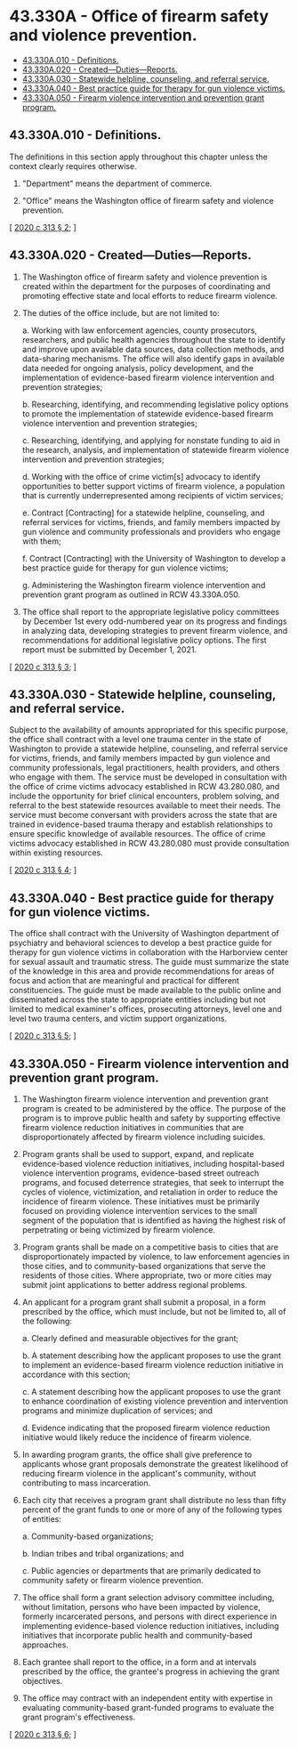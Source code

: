 # 43.330A - Office of firearm safety and violence prevention.
* [43.330A.010 - Definitions.](#43330a010---definitions)
* [43.330A.020 - Created—Duties—Reports.](#43330a020---createddutiesreports)
* [43.330A.030 - Statewide helpline, counseling, and referral service.](#43330a030---statewide-helpline-counseling-and-referral-service)
* [43.330A.040 - Best practice guide for therapy for gun violence victims.](#43330a040---best-practice-guide-for-therapy-for-gun-violence-victims)
* [43.330A.050 - Firearm violence intervention and prevention grant program.](#43330a050---firearm-violence-intervention-and-prevention-grant-program)
## 43.330A.010 - Definitions.
The definitions in this section apply throughout this chapter unless the context clearly requires otherwise.

1. "Department" means the department of commerce.

2. "Office" means the Washington office of firearm safety and violence prevention.

\[ [2020 c 313 § 2](https://lawfilesext.leg.wa.gov/biennium/2019-20/Pdf/Bills/Session%20Laws/Senate/6288-S.SL.pdf?cite=2020%20c%20313%20§%202); \]

## 43.330A.020 - Created—Duties—Reports.
1. The Washington office of firearm safety and violence prevention is created within the department for the purposes of coordinating and promoting effective state and local efforts to reduce firearm violence.

2. The duties of the office include, but are not limited to:

   a. Working with law enforcement agencies, county prosecutors, researchers, and public health agencies throughout the state to identify and improve upon available data sources, data collection methods, and data-sharing mechanisms. The office will also identify gaps in available data needed for ongoing analysis, policy development, and the implementation of evidence-based firearm violence intervention and prevention strategies;

   b. Researching, identifying, and recommending legislative policy options to promote the implementation of statewide evidence-based firearm violence intervention and prevention strategies;

   c. Researching, identifying, and applying for nonstate funding to aid in the research, analysis, and implementation of statewide firearm violence intervention and prevention strategies;

   d. Working with the office of crime victim[s] advocacy to identify opportunities to better support victims of firearm violence, a population that is currently underrepresented among recipients of victim services;

   e. Contract [Contracting] for a statewide helpline, counseling, and referral services for victims, friends, and family members impacted by gun violence and community professionals and providers who engage with them;

   f. Contract [Contracting] with the University of Washington to develop a best practice guide for therapy for gun violence victims;

   g. Administering the Washington firearm violence intervention and prevention grant program as outlined in RCW 43.330A.050.

3. The office shall report to the appropriate legislative policy committees by December 1st every odd-numbered year on its progress and findings in analyzing data, developing strategies to prevent firearm violence, and recommendations for additional legislative policy options. The first report must be submitted by December 1, 2021.

\[ [2020 c 313 § 3](https://lawfilesext.leg.wa.gov/biennium/2019-20/Pdf/Bills/Session%20Laws/Senate/6288-S.SL.pdf?cite=2020%20c%20313%20§%203); \]

## 43.330A.030 - Statewide helpline, counseling, and referral service.
Subject to the availability of amounts appropriated for this specific purpose, the office shall contract with a level one trauma center in the state of Washington to provide a statewide helpline, counseling, and referral service for victims, friends, and family members impacted by gun violence and community professionals, legal practitioners, health providers, and others who engage with them. The service must be developed in consultation with the office of crime victims advocacy established in RCW 43.280.080, and include the opportunity for brief clinical encounters, problem solving, and referral to the best statewide resources available to meet their needs. The service must become conversant with providers across the state that are trained in evidence-based trauma therapy and establish relationships to ensure specific knowledge of available resources. The office of crime victims advocacy established in RCW 43.280.080 must provide consultation within existing resources.

\[ [2020 c 313 § 4](https://lawfilesext.leg.wa.gov/biennium/2019-20/Pdf/Bills/Session%20Laws/Senate/6288-S.SL.pdf?cite=2020%20c%20313%20§%204); \]

## 43.330A.040 - Best practice guide for therapy for gun violence victims.
The office shall contract with the University of Washington department of psychiatry and behavioral sciences to develop a best practice guide for therapy for gun violence victims in collaboration with the Harborview center for sexual assault and traumatic stress. The guide must summarize the state of the knowledge in this area and provide recommendations for areas of focus and action that are meaningful and practical for different constituencies. The guide must be made available to the public online and disseminated across the state to appropriate entities including but not limited to medical examiner's offices, prosecuting attorneys, level one and level two trauma centers, and victim support organizations.

\[ [2020 c 313 § 5](https://lawfilesext.leg.wa.gov/biennium/2019-20/Pdf/Bills/Session%20Laws/Senate/6288-S.SL.pdf?cite=2020%20c%20313%20§%205); \]

## 43.330A.050 - Firearm violence intervention and prevention grant program.
1. The Washington firearm violence intervention and prevention grant program is created to be administered by the office. The purpose of the program is to improve public health and safety by supporting effective firearm violence reduction initiatives in communities that are disproportionately affected by firearm violence including suicides.

2. Program grants shall be used to support, expand, and replicate evidence-based violence reduction initiatives, including hospital-based violence intervention programs, evidence-based street outreach programs, and focused deterrence strategies, that seek to interrupt the cycles of violence, victimization, and retaliation in order to reduce the incidence of firearm violence. These initiatives must be primarily focused on providing violence intervention services to the small segment of the population that is identified as having the highest risk of perpetrating or being victimized by firearm violence.

3. Program grants shall be made on a competitive basis to cities that are disproportionately impacted by violence, to law enforcement agencies in those cities, and to community-based organizations that serve the residents of those cities. Where appropriate, two or more cities may submit joint applications to better address regional problems.

4. An applicant for a program grant shall submit a proposal, in a form prescribed by the office, which must include, but not be limited to, all of the following:

   a. Clearly defined and measurable objectives for the grant;

   b. A statement describing how the applicant proposes to use the grant to implement an evidence-based firearm violence reduction initiative in accordance with this section;

   c. A statement describing how the applicant proposes to use the grant to enhance coordination of existing violence prevention and intervention programs and minimize duplication of services; and

   d. Evidence indicating that the proposed firearm violence reduction initiative would likely reduce the incidence of firearm violence.

5. In awarding program grants, the office shall give preference to applicants whose grant proposals demonstrate the greatest likelihood of reducing firearm violence in the applicant's community, without contributing to mass incarceration.

6. Each city that receives a program grant shall distribute no less than fifty percent of the grant funds to one or more of any of the following types of entities:

   a. Community-based organizations;

   b. Indian tribes and tribal organizations; and

   c. Public agencies or departments that are primarily dedicated to community safety or firearm violence prevention.

7. The office shall form a grant selection advisory committee including, without limitation, persons who have been impacted by violence, formerly incarcerated persons, and persons with direct experience in implementing evidence-based violence reduction initiatives, including initiatives that incorporate public health and community-based approaches.

8. Each grantee shall report to the office, in a form and at intervals prescribed by the office, the grantee's progress in achieving the grant objectives.

9. The office may contract with an independent entity with expertise in evaluating community-based grant-funded programs to evaluate the grant program's effectiveness.

\[ [2020 c 313 § 6](https://lawfilesext.leg.wa.gov/biennium/2019-20/Pdf/Bills/Session%20Laws/Senate/6288-S.SL.pdf?cite=2020%20c%20313%20§%206); \]

